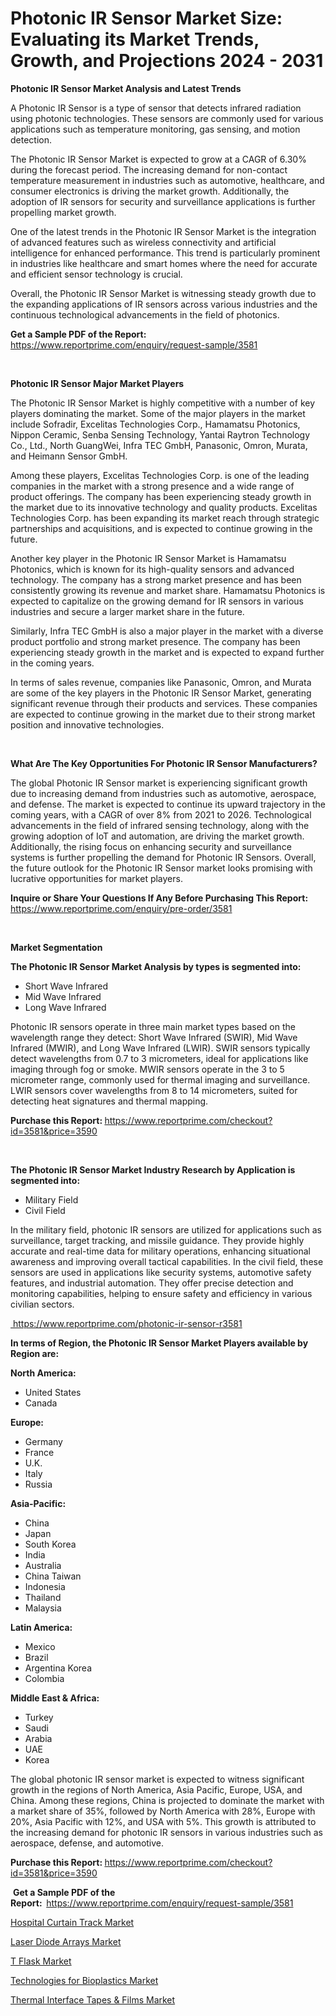 <p><h1>Photonic IR Sensor Market Size: Evaluating its Market Trends, Growth, and Projections 2024 - 2031</h1></p><p><strong>Photonic IR Sensor Market Analysis and Latest Trends</strong></p>
<p><p>A Photonic IR Sensor is a type of sensor that detects infrared radiation using photonic technologies. These sensors are commonly used for various applications such as temperature monitoring, gas sensing, and motion detection.</p><p>The Photonic IR Sensor Market is expected to grow at a CAGR of 6.30% during the forecast period. The increasing demand for non-contact temperature measurement in industries such as automotive, healthcare, and consumer electronics is driving the market growth. Additionally, the adoption of IR sensors for security and surveillance applications is further propelling market growth.</p><p>One of the latest trends in the Photonic IR Sensor Market is the integration of advanced features such as wireless connectivity and artificial intelligence for enhanced performance. This trend is particularly prominent in industries like healthcare and smart homes where the need for accurate and efficient sensor technology is crucial.</p><p>Overall, the Photonic IR Sensor Market is witnessing steady growth due to the expanding applications of IR sensors across various industries and the continuous technological advancements in the field of photonics.</p></p>
<p><strong>Get a Sample PDF of the Report:&nbsp;</strong> <a href="https://www.reportprime.com/enquiry/request-sample/3581">https://www.reportprime.com/enquiry/request-sample/3581</a></p>
<p>&nbsp;</p>
<p><strong>Photonic IR Sensor Major Market Players</strong></p>
<p><p>The Photonic IR Sensor Market is highly competitive with a number of key players dominating the market. Some of the major players in the market include Sofradir, Excelitas Technologies Corp., Hamamatsu Photonics, Nippon Ceramic, Senba Sensing Technology, Yantai Raytron Technology Co., Ltd., North GuangWei, Infra TEC GmbH, Panasonic, Omron, Murata, and Heimann Sensor GmbH.</p><p>Among these players, Excelitas Technologies Corp. is one of the leading companies in the market with a strong presence and a wide range of product offerings. The company has been experiencing steady growth in the market due to its innovative technology and quality products. Excelitas Technologies Corp. has been expanding its market reach through strategic partnerships and acquisitions, and is expected to continue growing in the future.</p><p>Another key player in the Photonic IR Sensor Market is Hamamatsu Photonics, which is known for its high-quality sensors and advanced technology. The company has a strong market presence and has been consistently growing its revenue and market share. Hamamatsu Photonics is expected to capitalize on the growing demand for IR sensors in various industries and secure a larger market share in the future.</p><p>Similarly, Infra TEC GmbH is also a major player in the market with a diverse product portfolio and strong market presence. The company has been experiencing steady growth in the market and is expected to expand further in the coming years.</p><p>In terms of sales revenue, companies like Panasonic, Omron, and Murata are some of the key players in the Photonic IR Sensor Market, generating significant revenue through their products and services. These companies are expected to continue growing in the market due to their strong market position and innovative technologies.</p></p>
<p>&nbsp;</p>
<p><strong>What Are The Key Opportunities For Photonic IR Sensor Manufacturers?</strong></p>
<p><p>The global Photonic IR Sensor market is experiencing significant growth due to increasing demand from industries such as automotive, aerospace, and defense. The market is expected to continue its upward trajectory in the coming years, with a CAGR of over 8% from 2021 to 2026. Technological advancements in the field of infrared sensing technology, along with the growing adoption of IoT and automation, are driving the market growth. Additionally, the rising focus on enhancing security and surveillance systems is further propelling the demand for Photonic IR Sensors. Overall, the future outlook for the Photonic IR Sensor market looks promising with lucrative opportunities for market players.</p></p>
<p><strong>Inquire or Share Your Questions If Any Before Purchasing This Report:</strong> <a href="https://www.reportprime.com/enquiry/pre-order/3581">https://www.reportprime.com/enquiry/pre-order/3581</a></p>
<p>&nbsp;</p>
<p><strong>Market Segmentation</strong></p>
<p><strong>The Photonic IR Sensor Market Analysis by types is segmented into:</strong></p>
<p><ul><li>Short Wave Infrared</li><li>Mid Wave Infrared</li><li>Long Wave Infrared</li></ul></p>
<p><p>Photonic IR sensors operate in three main market types based on the wavelength range they detect: Short Wave Infrared (SWIR), Mid Wave Infrared (MWIR), and Long Wave Infrared (LWIR). SWIR sensors typically detect wavelengths from 0.7 to 3 micrometers, ideal for applications like imaging through fog or smoke. MWIR sensors operate in the 3 to 5 micrometer range, commonly used for thermal imaging and surveillance. LWIR sensors cover wavelengths from 8 to 14 micrometers, suited for detecting heat signatures and thermal mapping.</p></p>
<p><strong>Purchase this Report:&nbsp;</strong><a href="https://www.reportprime.com/checkout?id=3581&price=3590">https://www.reportprime.com/checkout?id=3581&price=3590</a></p>
<p>&nbsp;</p>
<p><strong>The Photonic IR Sensor Market Industry Research by Application is segmented into:</strong></p>
<p><ul><li>Military Field</li><li>Civil Field</li></ul></p>
<p><p>In the military field, photonic IR sensors are utilized for applications such as surveillance, target tracking, and missile guidance. They provide highly accurate and real-time data for military operations, enhancing situational awareness and improving overall tactical capabilities. In the civil field, these sensors are used in applications like security systems, automotive safety features, and industrial automation. They offer precise detection and monitoring capabilities, helping to ensure safety and efficiency in various civilian sectors.</p></p>
<p><a href="https://www.reportprime.com/photonic-ir-sensor-r3581">&nbsp;https://www.reportprime.com/photonic-ir-sensor-r3581</a></p>
<p><strong>In terms of Region, the Photonic IR Sensor Market Players available by Region are:</strong></p>
<p>
    <p> <strong> North America: </strong>
        <ul>
            <li>United States</li>
            <li>Canada</li>
        </ul>
        </p> 
    <p> <strong> Europe: </strong>
        <ul>
            <li>Germany</li>
            <li>France</li>
            <li>U.K.</li>
            <li>Italy</li>
            <li>Russia</li>
        </ul>
        </p> 
    <p> <strong> Asia-Pacific: </strong>
        <ul>
            <li>China</li>
            <li>Japan</li>
            <li>South Korea</li>
            <li>India</li>
            <li>Australia</li>
            <li>China Taiwan</li>
            <li>Indonesia</li>
            <li>Thailand</li>
            <li>Malaysia</li>
        </ul>
        </p> 
    <p> <strong> Latin America: </strong>
        <ul>
            <li>Mexico</li>
            <li>Brazil</li>
            <li>Argentina Korea</li>
            <li>Colombia</li>
        </ul>
        </p> 
    <p> <strong> Middle East & Africa: </strong>
        <ul>
            <li>Turkey</li>
            <li>Saudi</li>
            <li>Arabia</li>
            <li>UAE</li>
            <li>Korea</li>
        </ul>
    </p>
    </p>
<p><p>The global photonic IR sensor market is expected to witness significant growth in the regions of North America, Asia Pacific, Europe, USA, and China. Among these regions, China is projected to dominate the market with a market share of 35%, followed by North America with 28%, Europe with 20%, Asia Pacific with 12%, and USA with 5%. This growth is attributed to the increasing demand for photonic IR sensors in various industries such as aerospace, defense, and automotive.</p></p>
<p><strong>Purchase this Report: </strong><a href="https://www.reportprime.com/checkout?id=3581&price=3590">https://www.reportprime.com/checkout?id=3581&price=3590</a></p>
<p>&nbsp;<strong>Get a Sample PDF of the Report:&nbsp;&nbsp;</strong><a href="https://www.reportprime.com/enquiry/request-sample/3581">https://www.reportprime.com/enquiry/request-sample/3581</a></p>
<p><strong></strong></p>
<p><p><a href="https://issuu.com/reportprime-2/docs/hospital-curtain-track-market-size-2030.pptx">Hospital Curtain Track Market</a></p><p><a href="https://github.com/kaiserrayhan25/Market-Research-Report-List-1/blob/main/laser-diode-arrays-market.md">Laser Diode Arrays Market</a></p><p><a href="https://issuu.com/reportprime-2/docs/t-flask-market-size-2030.pptx">T Flask Market</a></p><p><a href="https://www.linkedin.com/pulse/technologies-bioplastics-market-investigation-industry-gjyic">Technologies for Bioplastics Market</a></p><p><a href="https://www.linkedin.com/pulse/navigating-global-thermal-interface-tapes-amp-films-market-landscape-lhlkc">Thermal Interface Tapes & Films Market</a></p></p>